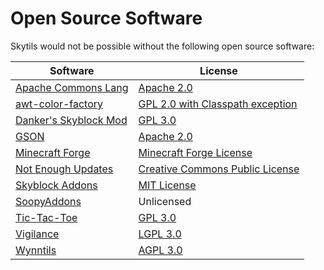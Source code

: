 # Open Source Software

Skytils would not be possible without the following open source software:

| Software                                                                       | License                                                                                                           |
|--------------------------------------------------------------------------------|-------------------------------------------------------------------------------------------------------------------|
| [Apache Commons Lang](https://github.com/apache/commons-lang)                  | [Apache 2.0](https://www.apache.org/licenses/LICENSE-2.0.txt)                                                     |
| [awt-color-factory](https://github.com/beryx/awt-color-factory)                | [GPL 2.0 with Classpath exception](https://github.com/beryx/awt-color-factory/blob/master/LICENSE#L347-L357)      |
| [Danker's Skyblock Mod](https://github.com/bowser0000/SkyblockMod/)            | [GPL 3.0](https://www.gnu.org/licenses/gpl-3.0-standalone.html)                                                   |
| [GSON](https://github.com/google/gson)                                         | [Apache 2.0](https://www.apache.org/licenses/LICENSE-2.0.txt)                                                     |
| [Minecraft Forge](https://github.com/MinecraftForge/MinecraftForge/tree/1.8.9) | [Minecraft Forge License](https://github.com/MinecraftForge/MinecraftForge/blob/1.8.9/MinecraftForge-License.txt) |
| [Not Enough Updates](https://github.com/Moulberry/NotEnoughUpdates/)           | [Creative Commons Public License](https://creativecommons.org/licenses/by-nc/3.0/)                                |
| [Skyblock Addons](https://github.com/BiscuitDevelopment/SkyblockAddons)        | [MIT License](https://choosealicense.com/licenses/mit/)                                                           |
| [SoopyAddons](https://github.com/Soopyboo32/soopyAddons)                       | Unlicensed                                                                                                        |
| [Tic-Tac-Toe](https://github.com/LazoCoder/Tic-Tac-Toe)                        | [GPL 3.0](https://github.com/LazoCoder/Tic-Tac-Toe/blob/master/LICENSE)                                           |
| [Vigilance](https://github.com/Sk1erLLC/Vigilance)                             | [LGPL 3.0](https://www.gnu.org/licenses/lgpl-3.0-standalone.html)                                                 |
| [Wynntils](https://github.com/Wynntils/Wynntils)                               | [AGPL 3.0](https://github.com/Wynntils/Wynntils/blob/development/LICENSE)                                         |